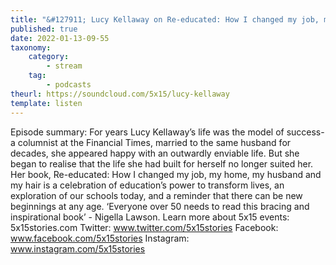 ```yaml
---
title: "&#127911; Lucy Kellaway on Re-educated: How I changed my job, my home, my husband and my hair"
published: true
date: 2022-01-13-09-55
taxonomy:
    category:
        - stream
    tag:
        - podcasts
theurl: https://soundcloud.com/5x15/lucy-kellaway
template: listen
---
```


Episode summary: For years Lucy Kellaway&rsquo;s life was the model of success- a columnist at the Financial Times, married to the same husband for decades, she appeared happy with an outwardly enviable life. But she began to realise that the life she had built for herself no longer suited her. Her book, Re-educated: How I changed my job, my home, my husband and my hair is a celebration of education&rsquo;s power to transform lives, an exploration of our schools today, and a reminder that there can be new beginnings at any age. &lsquo;Everyone over 50 needs to read this bracing and inspirational book&rsquo; - Nigella Lawson. Learn more about 5x15 events: 5x15stories.com Twitter: www.twitter.com/5x15stories Facebook: www.facebook.com/5x15stories Instagram: www.instagram.com/5x15stories
